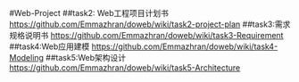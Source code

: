 #Web-Project
##task2: Web工程项目计划书
https://github.com/Emmazhran/doweb/wiki/task2-project-plan
##task3:需求规格说明书
https://github.com/Emmazhran/doweb/wiki/task3-Requirement
##task4:Web应用建模
https://github.com/Emmazhran/doweb/wiki/task4-Modeling
##task5:Web架构设计
https://github.com/Emmazhran/doweb/wiki/task5-Architecture
